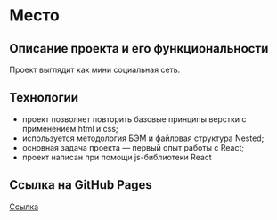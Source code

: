 # Место

## Описание проекта и его функциональности

Проект выглядит как мини социальная сеть.

## Технологии

- проект позволяет повторить базовые принципы верстки с применением html и css;
- используется методология БЭМ и файловая структура Nested;
- основная задача проекта — первый опыт работы с React;
- проект написан при помощи js-библиотеки React

## Ссылка на GitHub Pages

[Ссылка](https://yaroslav-patrikeev.github.io/react-mesto-auth/)
